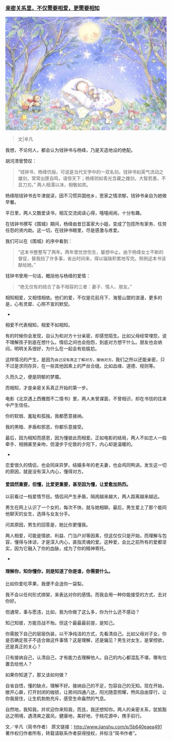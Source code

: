 ### [亲密关系里，不仅需要相爱，更需要相知](http://www.jianshu.com/p/5b640eaea491)
![](img/亲密关系里，不仅需要相爱，更需要相知.jpg)

>文|辛凡



我想，不论何人，都会认为钱钟书与杨绛，乃是天造地设的绝配。

胡河清曾赞叹：

>“钱钟书、杨绛伉俪，可说是当代文学中的一双名剑。钱钟书如英气流动之雄剑，常常出匣自鸣，语惊天下；杨绛则如青光含藏之雌剑，大智若愚，不显刀刃。”
两人相濡以沫，相敬如宾。



杨绛陪钱钟书去牛津就读，因不习惯异国他乡，思家之情浓郁，钱钟书亲自为她做早餐。

平日里，两人又酷爱读书，相互交流阅读心得，嘻嘻闹闹，十分有趣。

在钱钟书撰写《围城》期间，杨绛由昔日富家大小姐，变成了包揽所有家务、任劳任怨的贤内助。这一切，在钱钟书眼里，尽是感激与疼爱。

我们可以在《围城》的序中看到：

>“这本书整整写了两年。两年里忧世伤生，屡想中止。由于杨绛女士不断的督促，替我挡了许多事，省出时间来，得以锱铢积累地写完。照例这本书该献给她。”


钱钟书曾用一句话，概括他与杨绛的爱情：

>“绝无仅有的结合了各不相容的三者：妻子、情人、朋友。”


相知相爱，又相惜相依。他们的爱，不仅是花前月下、海誓山盟的浪漫，更多的是，心有灵犀、心照不宣的默契。



-

相爱不代表相知，相爱不如相知。

有的时候你会发现，自认为和对方十分亲密，却感觉陌生。比如父母经常埋怨，说不理解孩子到底在想什么。情侣之间也会抱怨，到底对方想干什么。朋友也会纳闷，明明关系很好，为什么在一起会有些尴尬。

这样情况的产生，是因为`自己没有真正了解对方，接纳对方。`我们之所以还能亲密，只不过是求同存异，在一些其他因素上的严丝合缝。比如血缘、道德、规则等。

久而久之，便是阴郁的梦魇。

而相知，才是亲密关系真正开始的第一步。

电影《北京遇上西雅图不二情书》里，两人未曾谋面，不曾相识，却在书信的往来中产生信任。

你的软弱、羞耻和孤独，我都愿意接纳。

我的黑暗、矛盾和邪恶，你都乐意接受。

最后，因为相知而感恩，因为懂彼此而相爱。正如电影的结局，两人不如恋人一般牵手、相拥甚至亲吻，但漫步于伦敦的夕阳下，内心却是温暖的。



-

恋爱很久的情侣，也会同床异梦。结婚多年的老夫妻，也会鸡同鸭讲。发生这一切的原因，就是没有深入内心，懂得对方。

#### 爱固然重要，但懂，比爱更重要，甚至因为懂，让爱愈加热烈。

以前看过一档爱情节目。情侣间产生矛盾，隔阂越来越大，两人距离越来越远。

男生在网上认识了一个女的，每次不快，就与她相聊。最后，男生爱上了那个能同他聊天的女生，选择与女友分手。

问其原因，男生的回答是，她比你更懂我。

两人相爱，可能是情欲、利益、门当户对等因素，但这仅仅只是开始，而理解与包容，懂得与体谅，才是深入内心，直指灵魂的爱。这种爱，会比之前所有的爱都坚实，因为它融入了你的血脉，成为了你的精神寄托。



-

#### 理解你，知你懂你，则是知道了你是谁，你需要什么。

比如你爱吃苹果，我便不会送你一袋梨。

我不会以任何形式绑架，来表达对你的感情。而我会用一种你能接受的方式，去对你好。

但通常，事与愿违，比如，我为你做了这么多，你为什么还不感动？

知己知彼，方能百战不殆。但这个最最最前提，是知己。

你需脱下自己的层层伪装，以干净纯洁的方式，先看清自己。比如父母对子女，你是否确定孩子不适合做这件事情？这是理解，还是偏见？男生对女生，是掌控欲，还是真正的关心？

只有接纳自己，认清自己，才有能力去理解他人。自己的内心都混乱不堪，哪有位置去给他人？

如果你知道了，那又该如何做？

自省自悟，懂的缺点，理解不好。接纳自己的不足，包容自己的无知。现在开始，敞开心扉，打开封闭的枷锁，让房间四通八达，阳光随意照耀，煦风自由穿行，让你我居住，让生机勃勃充斥，感受生命盎然的气息。

自然地，我知我，并欢迎你来知我，而且，我还想知你。两人的亲密关系，犹抵豁达之明境，遇清爽之晨风，健康地，美好地，于桃花源中，携手前行。

文／辛凡（简书作者）
原文链接：http://www.jianshu.com/p/5b640eaea491
著作权归作者所有，转载请联系作者获得授权，并标注“简书作者”。
